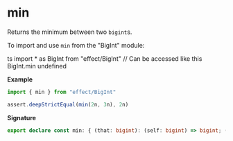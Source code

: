 # min

Returns the minimum between two `bigint`s.

To import and use `min` from the "BigInt" module:

ts
import \* as BigInt from "effect/BigInt"
// Can be accessed like this
BigInt.min
undefined

**Example**

```ts
import { min } from "effect/BigInt"

assert.deepStrictEqual(min(2n, 3n), 2n)
```

**Signature**

```ts
export declare const min: { (that: bigint): (self: bigint) => bigint; (self: bigint, that: bigint): bigint }
```
